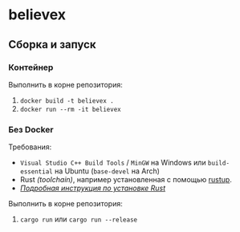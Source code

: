 # believex

## Сборка и запуск

### Контейнер

Выполнить в корне репозитория:
1. `docker build -t believex .`
2. `docker run --rm -it believex`

### Без Docker

Требования:
- `Visual Studio C++ Build Tools` / `MinGW` на Windows или `build-essential` на Ubuntu (`base-devel` на Arch)
- Rust *(toolchain)*, например установленная с помощью [rustup](https://rustup.rs/).
- [*Подробная инструкция по установке Rust*](https://doc.rust-lang.org/stable/book/ch01-01-installation.html)

Выполнить в корне репозитория:
1. `cargo run` или `cargo run --release`
